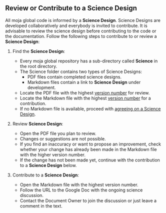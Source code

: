 ## Review or Contribute to a Science Design

All moja global code is informed by a **Science Design**. Science Designs are developed collaboratively and everybody is invited to contribute. It is advisable to review the science design before contributing to the code or the documentation. Follow the following steps to contribute to or review a **Science Design**:   

1.  Find the **Science Design**:


    -   Every moja global repository has a sub-directory called **Science** in the root directory.
    -   The Science folder contains two types of Science Designs:
        -   PDF files contain completed science designs.  
        -   Markdown files contain a link to **Science Design** under development. 
    -   Locate the PDF file with the highest [version number](How-to-Assign-a-Version.md) for review.
    -   Locate the Markdown file with the highest [version number](How-to-Assign-a-Version.md) for a contribution.
    -   If no Markdown file is available, proceed with [agreeing on a Science Design](https://github.com/moja-global/About-moja-global/blob/master/Contributing/How-to-Agree-on-a-Science-Design.md).

2.  Review **Science Design**:


    -   Open the PDF file you plan to review.
    -   Changes or suggestions are not possible.
    -   If you find an inaccuracy or want to propose an improvement, check whether your change has already been made in the Markdown file with the higher version number.  
    -   If the change has not been made yet, continue with the contribution to a **Science Design** below.

3.  Contribute to a **Science Design**:
    -   Open the Markdown file with the highest version number.
    -   Follow the URL to the Google Doc with the ongoing science discussion.
    -   Contact the Document Owner to join the discussion or just leave a comment in the text.
